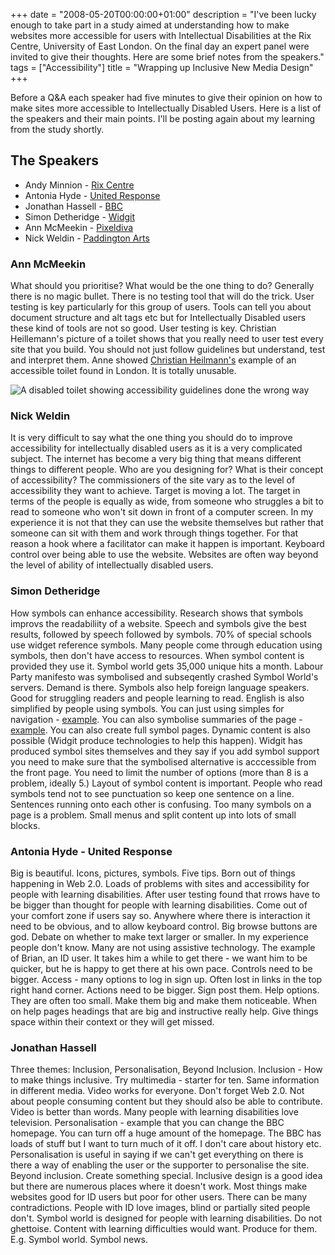 +++
date = "2008-05-20T00:00:00+01:00"
description = "I've been lucky enough to take part in a study aimed at understanding how to make websites more accessible for users with Intellectual Disabilities at the Rix Centre, University of East London. On the final day an expert panel were invited to give their thoughts. Here are some brief notes from the speakers."
tags = ["Accessibility"]
title = "Wrapping up Inclusive New Media Design"
+++

Before a Q&A each speaker had five minutes to give their opinion on how to make
sites more accessible to Intellectually Disabled Users. Here is a list of the
speakers and their main points. I'll be posting again about my learning from the
study shortly.

## The Speakers

- Andy Minnion - [Rix Centre][1]
- Antonia Hyde - [United Response][2]
- Jonathan Hassell - [BBC][3]
- Simon Detheridge - [Widgit][4]
- Ann McMeekin - [Pixeldiva][5]
- Nick Weldin - [Paddington Arts][6]

### Ann McMeekin

What should you prioritise? What would be the one thing to do? Generally there
is no magic bullet. There is no testing tool that will do the trick. User
testing is key particularly for this group of users. Tools can tell you about
document structure and alt tags etc but for Intellectually Disabled users these
kind of tools are not so good. User testing is key. Christian Heillemann's
picture of a toilet shows that you really need to user test every site that you
build. You should not just follow guidelines but understand, test and interpret
them. Anne showed [Christian Heilmann's][7] example of an accessible toilet
found in London. It is totally unusable.

![A disabled toilet showing accessibility guidelines done the wrong way][8]

### Nick Weldin

It is very difficult to say what the one thing you should do to improve
accessibility for intellectually disabled users as it is a very complicated
subject. The internet has become a very big thing that means different things to
different people. Who are you designing for? What is their concept of
accessibility? The commissioners of the site vary as to the level of
accessibility they want to achieve. Target is moving a lot. The target in terms
of the people is equally as wide, from someone who struggles a bit to read to
someone who won't sit down in front of a computer screen. In my experience it is
not that they can use the website themselves but rather that someone can sit
with them and work through things together. For that reason a hook where a
facilitator can make it happen is important. Keyboard control over being able to
use the website. Websites are often way beyond the level of ability of
intellectually disabled users.

### Simon Detheridge

How symbols can enhance accessibility. Research shows that symbols improvs the
readabiliity of a website. Speech and symbols give the best results, followed by
speech followed by symbols. 70% of special schools use widget reference symbols.
Many people come through education using symbols, then don't have access to
resources. When symbol content is provided they use it. Symbol world gets 35,000
unique hits a month. Labour Party manifesto was symbolised and subseqently
crashed Symbol World's servers. Demand is there. Symbols also help foreign
language speakers. Good for struggling readers and people learning to read.
English is also simplified by people using symbols. You can just using simples
for navigation - [example][9]. You can also symbolise summaries of the page -
[example][9]. You can also create full symbol pages. Dynamic content is also
possible (Widgit produce technologies to help this happen). Widgit has produced
symbol sites themselves and they say if you add symbol support you need to make
sure that the symbolised alternative is acccessible from the front page. You
need to limit the number of options (more than 8 is a problem, ideally 5.)
Layout of symbol content is important. People who read symbols tend not to see
punctuation so keep one sentence on a line. Sentences running onto each other is
confusing. Too many symbols on a page is a problem. Small menus and split
content up into lots of small blocks.

### Antonia Hyde - United Response

Big is beautiful. Icons, pictures, symbols. Five tips. Born out of things
happening in Web 2.0. Loads of problems with sites and accessibility for people
with learning disabilities. After user testing found that rrows have to be
bigger than thought for people with learning disabilities. Come out of your
comfort zone if users say so. Anywhere where there is interaction it need to be
obvious, and to allow keyboard control. Big browse buttons are god. Debate on
whether to make text larger or smaller. In my experience people don't know. Many
are not using assistive technology. The example of Brian, an ID user. It takes
him a while to get there - we want him to be quicker, but he is happy to get
there at his own pace. Controls need to be bigger. Access - many options to log
in sign up. Often lost in links in the top right hand corner. Actions need to be
bigger. Sign post them. Help options. They are often too small. Make them big
and make them noticeable. When on help pages headings that are big and
instructive really help. Give things space within their context or they will get
missed.

### Jonathan Hassell

Three themes: Inclusion, Personalisation, Beyond Inclusion. Inclusion - How to
make things inclusive. Try multimedia - starter for ten. Same information in
different media. Video works for everyone. Don't forget Web 2.0. Not about
people consuming content but they should also be able to contribute. Video is
better than words. Many people with learning disabilities love television.
Personalisation - example that you can change the BBC homepage. You can turn off
a huge amount of the homepage. The BBC has loads of stuff but I want to turn
much of it off. I don't care about history etc. Personalisation is useful in
saying if we can't get everything on there is there a way of enabling the user
or the supporter to personalise the site. Beyond inclusion. Create something
special. Inclusive design is a good idea but there are numerous places where it
doesn't work. Most things make websites good for ID users but poor for other
users. There can be many contradictions. People with ID love images, blind or
partially sited people don't. Symbol world is designed for people with learning
disabilities. Do not ghettoise. Content with learning difficulties would want.
Produce for them. E.g. Symbol world. Symbol news.

[1]: http://www.rixcentre.org/
[2]: http://www.unitedresponse.org.uk/
[3]: http://www.bbc.co.uk/blogs/bbcinternet/jonathan_hassell/
[4]: http://www.widgit.com/
[5]: http://www.pixeldiva.co.uk/
[6]: http://www.paddingtonarts.org.uk/
[7]: http://www.wait-till-i.com
[8]: /images/articles/toilet.jpg
[9]: http://www.isaac-online.org/en/home.shtml
